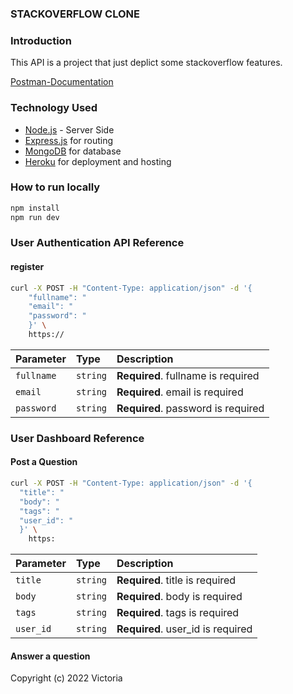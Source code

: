 ### STACKOVERFLOW CLONE

### Introduction

This API is a project that just deplict some stackoverflow features.

[Postman-Documentation]()

### Technology Used

- [Node.js](https://nodejs.org/) - Server Side
- [Express.js](https://expressjs.com/) for routing
- [MongoDB](https://www.cloud.mongodb.com/) for database
- [Heroku](https://www.heroku.com/) for deployment and hosting


### How to run locally

```bash
npm install
npm run dev
```

### User Authentication API Reference

#### register

```bash
curl -X POST -H "Content-Type: application/json" -d '{
    "fullname": "
    "email": "
    "password": "
    }' \
    https://
```

| Parameter  | Type     | Description                        |
| :--------- | :------- | :--------------------------------- |
| `fullname`     | `string` | **Required**. fullname is required     |
| `email`    | `string` | **Required**. email is required    |
| `password` | `string` | **Required**. password is required |

### User Dashboard Reference

#### Post a Question

```bash
curl -X POST -H "Content-Type: application/json" -d '{
  "title": "
  "body": "
  "tags": "
  "user_id": "
  }' \
    https:
```

| Parameter | Type     | Description                       |
| :-------- | :------- | :-------------------------------- |
| `title`    | `string` | **Required**. title is required    |
| `body`  | `string` | **Required**. body is required  |
| `tags` | `string` | **Required**. tags is required |
| `user_id` | `string` | **Required**. user_id is required |

#### Answer a question



Copyright (c) 2022 Victoria
